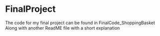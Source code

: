 # FinalProject

The code for my final project can be found in FinalCode_ShoppingBasket Along with another ReadME file with a short explanation
